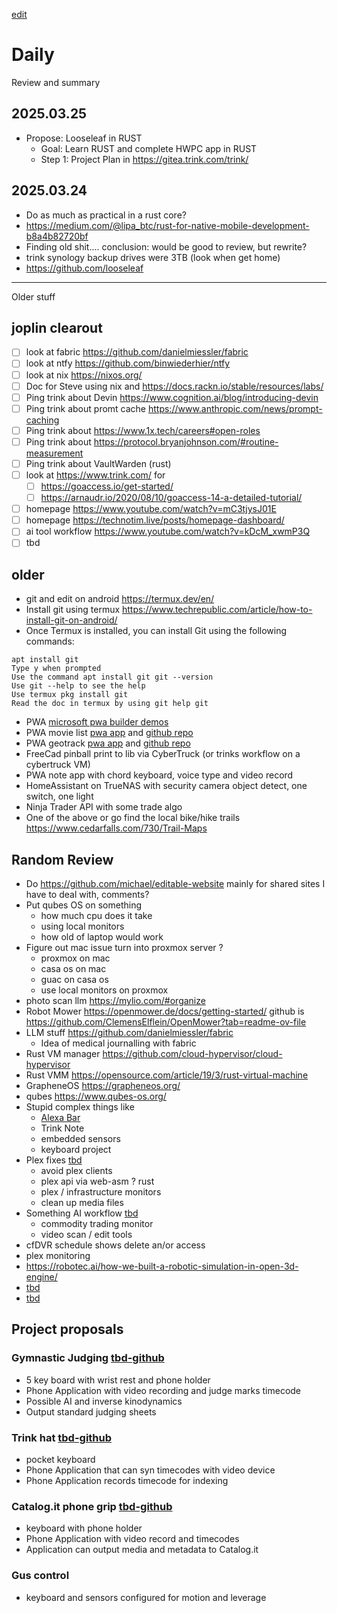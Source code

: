 [edit](https://github.com/christrees/wip/edit/main/trink/README.md)

# Daily
Review and summary
## 2025.03.25
- Propose: Looseleaf in RUST
  - Goal: Learn RUST and complete HWPC app in RUST
  - Step 1: Project Plan in https://gitea.trink.com/trink/<name>
## 2025.03.24
- Do as much as practical in a rust core?
- https://medium.com/@lipa_btc/rust-for-native-mobile-development-b8a4b82720bf
- Finding old shit.... conclusion: would be good to review, but rewrite?
- trink synology backup drives were 3TB (look when get home)
- https://github.com/looseleaf


---
Older stuff

## joplin clearout
- [ ] look at fabric https://github.com/danielmiessler/fabric
- [ ] look at ntfy https://github.com/binwiederhier/ntfy
- [ ] look at nix https://nixos.org/
- [ ] Doc for Steve using nix and https://docs.rackn.io/stable/resources/labs/
- [ ] Ping trink about Devin https://www.cognition.ai/blog/introducing-devin
- [ ] Ping trink about promt cache https://www.anthropic.com/news/prompt-caching
- [ ] Ping trink about https://www.1x.tech/careers#open-roles
- [ ] Ping trink about https://protocol.bryanjohnson.com/#routine-measurement
- [ ] Ping trink about VaultWarden (rust)
- [ ] look at https://www.trink.com/ for
    - [ ] https://goaccess.io/get-started/
    - [ ] https://arnaudr.io/2020/08/10/goaccess-14-a-detailed-tutorial/
- [ ] homepage https://www.youtube.com/watch?v=mC3tjysJ01E
- [ ] homepage https://technotim.live/posts/homepage-dashboard/
- [ ] ai tool workflow https://www.youtube.com/watch?v=kDcM_xwmP3Q
- [ ] tbd

## older 
- git and edit on android https://termux.dev/en/
- Install git using termux https://www.techrepublic.com/article/how-to-install-git-on-android/
- Once Termux is installed, you can install Git using the following commands:
```
apt install git
Type y when prompted
Use the command apt install git git --version
Use git --help to see the help
Use termux pkg install git
Read the doc in termux by using git help git
```
- PWA [microsoft pwa builder demos](https://learn.microsoft.com/en-us/microsoft-edge/progressive-web-apps-chromium/demo-pwas)
- PWA movie list [pwa app](https://quirky-rosalind-ac1e65.netlify.app/) and [github repo](https://github.com/captainbrosset/movies-db-pwa)
- PWA geotrack [pwa app](https://captainbrosset.github.io/mytracks/) and [github repo](https://github.com/captainbrosset/mytracks)
- FreeCad pinball print to lib via CyberTruck (or trinks workflow on a cybertruck VM)
- PWA note app with chord keyboard, voice type and video record
- HomeAssistant on TrueNAS with security camera object detect, one switch, one light
- Ninja Trader API with some trade algo
- One of the above or go find the local bike/hike trails https://www.cedarfalls.com/730/Trail-Maps

## Random Review
- Do https://github.com/michael/editable-website mainly for shared sites I have to deal with, comments?
- Put qubes OS on something
	- how much cpu does it take
	- using local monitors
	- how old of laptop would work
- Figure out mac issue turn into proxmox server ?
	- proxmox on mac
	- casa os on mac
	- guac on casa os
	- use local monitors on proxmox
- photo scan llm https://mylio.com/#organize
- Robot Mower https://openmower.de/docs/getting-started/ github is https://github.com/ClemensElflein/OpenMower?tab=readme-ov-file
- LLM stuff https://github.com/danielmiessler/fabric
  - Idea of medical journalling with fabric
- Rust VM manager https://github.com/cloud-hypervisor/cloud-hypervisor
- Rust VMM https://opensource.com/article/19/3/rust-virtual-machine
- GrapheneOS https://grapheneos.org/
- qubes https://www.qubes-os.org/
- Stupid complex things like
  - [Alexa Bar](https://www.youtube.com/watch?v=hS2t1lE9l5Y)
  - Trink Note
  - embedded sensors
  - keyboard project
- Plex fixes [tbd]()
  - avoid plex clients
  - plex api via web-asm ? rust
  - plex / infrastructure monitors
  - clean up media files
- Something AI workflow [tbd]()
  - commodity trading monitor
  - video scan / edit tools
- cfDVR schedule shows delete an/or access
- plex monitoring
- https://robotec.ai/how-we-built-a-robotic-simulation-in-open-3d-engine/
- [tbd]()
- [tbd]()

## Project proposals

### Gymnastic Judging [tbd-github]()
- 5 key board with wrist rest and phone holder
- Phone Application with video recording and judge marks timecode
- Possible AI and inverse kinodynamics
- Output standard judging sheets

### Trink hat [tbd-github]()
- pocket keyboard
- Phone Application that can syn timecodes with video device
- Phone Application records timecode for indexing

### Catalog.it phone grip [tbd-github]()
- keyboard with phone holder
- Phone Application with video record and timecodes
- Application can output media and metadata to Catalog.it

### Gus control
- keyboard and sensors configured for motion and leverage
